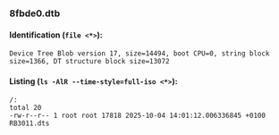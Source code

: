 ### 8fbde0.dtb
#### Identification (`file <*>`):
```
Device Tree Blob version 17, size=14494, boot CPU=0, string block size=1366, DT structure block size=13072
```
#### Listing (`ls -AlR --time-style=full-iso <*>`):
```
/:
total 20
-rw-r--r-- 1 root root 17818 2025-10-04 14:01:12.006336845 +0100 RB3011.dts
```

